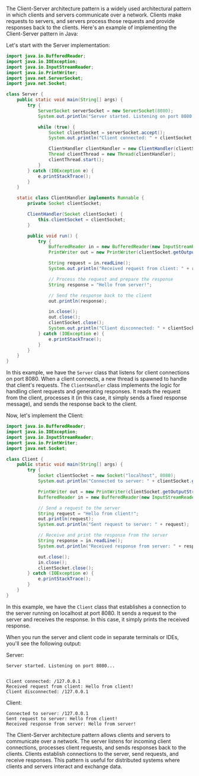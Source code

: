 The Client-Server architecture pattern is a widely used architectural pattern in which clients and servers communicate over a network. Clients make requests to servers, and servers process those requests and provide responses back to the clients. Here's an example of implementing the Client-Server pattern in Java:

Let's start with the Server implementation:

```java
import java.io.BufferedReader;
import java.io.IOException;
import java.io.InputStreamReader;
import java.io.PrintWriter;
import java.net.ServerSocket;
import java.net.Socket;

class Server {
    public static void main(String[] args) {
        try {
            ServerSocket serverSocket = new ServerSocket(8080);
            System.out.println("Server started. Listening on port 8080...");

            while (true) {
                Socket clientSocket = serverSocket.accept();
                System.out.println("Client connected: " + clientSocket.getInetAddress());

                ClientHandler clientHandler = new ClientHandler(clientSocket);
                Thread clientThread = new Thread(clientHandler);
                clientThread.start();
            }
        } catch (IOException e) {
            e.printStackTrace();
        }
    }

    static class ClientHandler implements Runnable {
        private Socket clientSocket;

        ClientHandler(Socket clientSocket) {
            this.clientSocket = clientSocket;
        }

        public void run() {
            try {
                BufferedReader in = new BufferedReader(new InputStreamReader(clientSocket.getInputStream()));
                PrintWriter out = new PrintWriter(clientSocket.getOutputStream(), true);

                String request = in.readLine();
                System.out.println("Received request from client: " + request);

                // Process the request and prepare the response
                String response = "Hello from server!";

                // Send the response back to the client
                out.println(response);

                in.close();
                out.close();
                clientSocket.close();
                System.out.println("Client disconnected: " + clientSocket.getInetAddress());
            } catch (IOException e) {
                e.printStackTrace();
            }
        }
    }
}
```

In this example, we have the `Server` class that listens for client connections on port 8080. When a client connects, a new thread is spawned to handle that client's requests. The `ClientHandler` class implements the logic for handling client requests and generating responses. It reads the request from the client, processes it (in this case, it simply sends a fixed response message), and sends the response back to the client.

Now, let's implement the Client:

```java
import java.io.BufferedReader;
import java.io.IOException;
import java.io.InputStreamReader;
import java.io.PrintWriter;
import java.net.Socket;

class Client {
    public static void main(String[] args) {
        try {
            Socket clientSocket = new Socket("localhost", 8080);
            System.out.println("Connected to server: " + clientSocket.getInetAddress());

            PrintWriter out = new PrintWriter(clientSocket.getOutputStream(), true);
            BufferedReader in = new BufferedReader(new InputStreamReader(clientSocket.getInputStream()));

            // Send a request to the server
            String request = "Hello from client!";
            out.println(request);
            System.out.println("Sent request to server: " + request);

            // Receive and print the response from the server
            String response = in.readLine();
            System.out.println("Received response from server: " + response);

            out.close();
            in.close();
            clientSocket.close();
        } catch (IOException e) {
            e.printStackTrace();
        }
    }
}
```

In this example, we have the `Client` class that establishes a connection to the server running on localhost at port 8080. It sends a request to the server and receives the response. In this case, it simply prints the received response.

When you run the server and client code in separate terminals or IDEs, you'll see the following output:

Server:
```
Server started. Listening on port 8080...


Client connected: /127.0.0.1
Received request from client: Hello from client!
Client disconnected: /127.0.0.1
```

Client:
```
Connected to server: /127.0.0.1
Sent request to server: Hello from client!
Received response from server: Hello from server!
```

The Client-Server architecture pattern allows clients and servers to communicate over a network. The server listens for incoming client connections, processes client requests, and sends responses back to the clients. Clients establish connections to the server, send requests, and receive responses. This pattern is useful for distributed systems where clients and servers interact and exchange data.